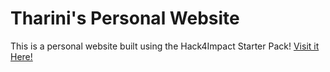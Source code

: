 # Tharini's Personal Website
This is a personal website built using the Hack4Impact Starter Pack!
<You can add any description you want here.>
[Visit it Here!](file:///C:/Users/thari/bootcamp-project-2025/.github/)

